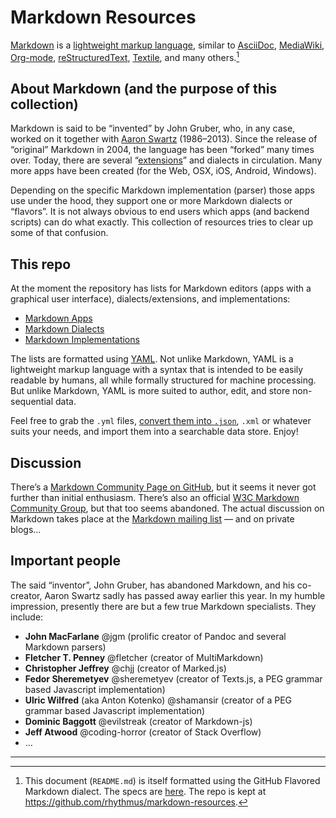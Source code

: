# Markdown Resources

[Markdown](http://en.wikipedia.org/wiki/Markdown) is a [lightweight markup language](http://en.wikipedia.org/wiki/Lightweight_markup_language), similar to [AsciiDoc](http://en.wikipedia.org/wiki/AsciiDoc), [MediaWiki](http://en.wikipedia.org/wiki/MediaWiki), [Org-mode](http://en.wikipedia.org/wiki/Org-mode), [reStructuredText](http://en.wikipedia.org/wiki/ReStructuredText), [Textile](http://en.wikipedia.org/wiki/Textile_(markup_language)), and many others.[^1]


## About Markdown (and the purpose of this collection)

Markdown is said to be “invented” by John Gruber, who, in any case, worked on it together with [Aaron Swartz](http://en.wikipedia.org/wiki/Aaron_Swartz) (1986–2013). Since the release of “original” Markdown in 2004, the language has been “forked” many times over. Today, there are several “[extensions](http://en.wikipedia.org/wiki/Markdown_extensions)” and dialects in circulation. Many more apps have been created (for the Web, OSX, iOS, Android, Windows).

Depending on the specific Markdown implementation (parser) those apps use under the hood, they support one or more Markdown dialects or “flavors”. It is not always obvious to end users which apps (and backend scripts) can do what exactly. This collection of resources tries to clear up some of that confusion.


## This repo

At the moment the repository has lists for Markdown editors (apps with a graphical user interface), dialects/extensions, and implementations:

- [Markdown Apps](markdown-apps.yml)
- [Markdown Dialects](markdown-dialects.yml)
- [Markdown Implementations](markdown-implementations.yml)

The lists are formatted using [YAML](http://en.wikipedia.org/wiki/YAML). Not unlike Markdown, YAML is a lightweight markup language with a syntax that is intended to be easily readable by  humans, all while formally structured for machine processing. But unlike Markdown, YAML is more suited to author, edit, and store non-sequential data.

Feel free to grab the `.yml` files, [convert them into `.json`](http://nodeca.github.io/js-yaml/), `.xml` or whatever suits your needs, and import them into a searchable data store. Enjoy!


## Discussion

There’s a [Markdown Community Page on GitHub](http://markdown.github.io/), but it seems it never got further than initial enthusiasm. There’s also an official [W3C Markdown Community Group](http://www.w3.org/community/markdown/), but that too seems abandoned. The actual discussion on Markdown takes place at the [Markdown mailing list](http://six.pairlist.net/mailman/listinfo/markdown-discuss) — and on private blogs…


## Important people

The said “inventor”, John Gruber, has abandoned Markdown, and his co-creator, Aaron Swartz sadly has passed away earlier this year. In my humble impression, presently there are but a few true Markdown specialists. They include:

- **John MacFarlane** @jgm (prolific creator of Pandoc and several Markdown parsers)
- **Fletcher T. Penney** @fletcher (creator of MultiMarkdown)
- **Christopher Jeffrey** @chjj (creator of Marked.js)
- **Fedor Sheremetyev** @sheremetyev (creator of Texts.js, a PEG grammar based Javascript implementation)
- **Ulric Wilfred** (aka Anton Kotenko) @shamansir (creator of a PEG grammar based Javascript implementation)
- **Dominic Baggott** @evilstreak (creator of Markdown-js)
- **Jeff Atwood** @coding-horror (creator of Stack Overflow)
- …


---

[^1]: This document (`README.md`) is itself formatted using the GitHub Flavored Markdown dialect. The specs are [here](https://help.github.com/articles/github-flavored-markdown). The repo is kept at <https://github.com/rhythmus/markdown-resources>.